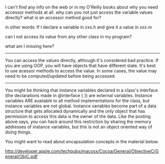 I can't find any info on the web or in my O'Reilly books about why you need accessor methods at all.  why can you not just access the variable values directly?  what is an accessor method good for?

in other words:
If I declare a variable in xxx.h
and give it a value in xxx.m

can I not access its value from any other class in my program?

what am I missing here?

----

You can access the values directly, although it's considered bad practice.
If you are using OOP, you will have objects that have different state.  It's best to
use acessor methods to access the value.  In some cases, the value may need to
be computed/updated before being accessed.

----

You might be thinking that instance variables declared in a class's interface (the declarations made in @interface { }) are external variables. Instance variables ARE available to all method implementations for the class, but instance variables are not global. Instance variables become part of a data structure that gets allocated dynamically and the only object that has permission to access this data is the owner of the data. Like the posting above says, you can hack around this restriction by sharing the memory addresses of instance variables, but this is not an object oriented way of doing things.

You might want to read about encapsulation concepts in the material below.

http://developer.apple.com/techpubs/macosx/Cocoa/General/ObjectiveC/General/ObjC.pdf